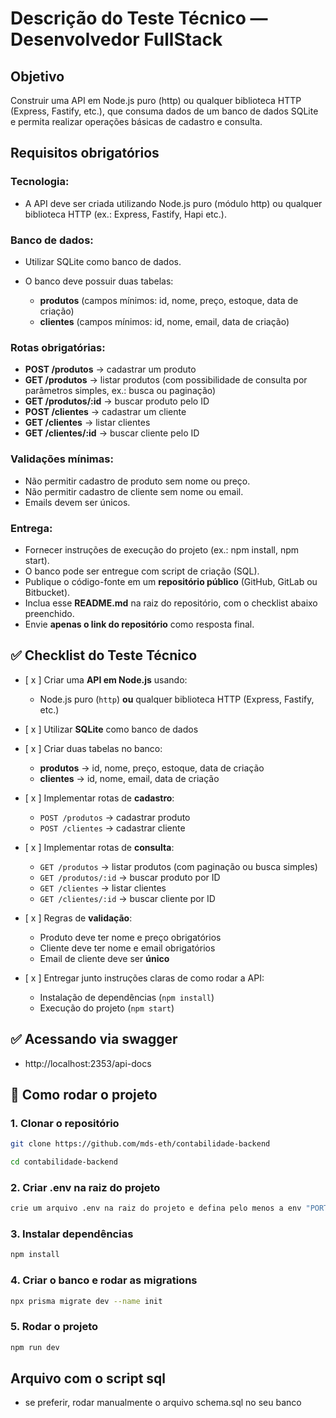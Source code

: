 # Descrição do Teste Técnico — Desenvolvedor FullStack

## Objetivo

Construir uma API em Node.js puro (http) ou qualquer biblioteca HTTP (Express, Fastify, etc.), que consuma dados de um banco de dados SQLite e permita realizar operações básicas de cadastro e consulta.

## Requisitos obrigatórios

### Tecnologia:

- A API deve ser criada utilizando Node.js puro (módulo http) ou qualquer biblioteca HTTP (ex.: Express, Fastify, Hapi etc.).

### Banco de dados:

- Utilizar SQLite como banco de dados.

- O banco deve possuir duas tabelas:
  - **produtos** (campos mínimos: id, nome, preço, estoque, data de criação)
  - **clientes** (campos mínimos: id, nome, email, data de criação)

### Rotas obrigatórias:

- **POST /produtos** → cadastrar um produto
- **GET /produtos** → listar produtos (com possibilidade de consulta por parâmetros simples, ex.: busca ou paginação)
- **GET /produtos/:id** → buscar produto pelo ID
- **POST /clientes** → cadastrar um cliente
- **GET /clientes** → listar clientes
- **GET /clientes/:id** → buscar cliente pelo ID

### Validações mínimas:

- Não permitir cadastro de produto sem nome ou preço.
- Não permitir cadastro de cliente sem nome ou email.
- Emails devem ser únicos.

### Entrega:

- Fornecer instruções de execução do projeto (ex.: npm install, npm start).
- O banco pode ser entregue com script de criação (SQL).
- Publique o código-fonte em um **repositório público** (GitHub, GitLab ou Bitbucket).
- Inclua esse **README.md** na raiz do repositório, com o checklist abaixo preenchido.
- Envie **apenas o link do repositório** como resposta final.

## ✅ Checklist do Teste Técnico

- [ x ] Criar uma **API em Node.js** usando:

  - Node.js puro (`http`) **ou** qualquer biblioteca HTTP (Express, Fastify, etc.)

- [ x ] Utilizar **SQLite** como banco de dados

- [ x ] Criar duas tabelas no banco:

  - **produtos** → id, nome, preço, estoque, data de criação
  - **clientes** → id, nome, email, data de criação

- [ x ] Implementar rotas de **cadastro**:

  - `POST /produtos` → cadastrar produto
  - `POST /clientes` → cadastrar cliente

- [ x ] Implementar rotas de **consulta**:

  - `GET /produtos` → listar produtos (com paginação ou busca simples)
  - `GET /produtos/:id` → buscar produto por ID
  - `GET /clientes` → listar clientes
  - `GET /clientes/:id` → buscar cliente por ID

- [ x ] Regras de **validação**:

  - Produto deve ter nome e preço obrigatórios
  - Cliente deve ter nome e email obrigatórios
  - Email de cliente deve ser **único**

- [ x ] Entregar junto instruções claras de como rodar a API:
  - Instalação de dependências (`npm install`)
  - Execução do projeto (`npm start`)

## ✅ Acessando via swagger

- http://localhost:2353/api-docs

## 🔧 Como rodar o projeto

### 1. Clonar o repositório

```bash
git clone https://github.com/mds-eth/contabilidade-backend

cd contabilidade-backend

```

### 2. Criar .env na raiz do projeto

```bash
crie um arquivo .env na raiz do projeto e defina pelo menos a env "PORT"

```

### 3. Instalar dependências

```bash
npm install

```

### 4. Criar o banco e rodar as migrations

```bash
npx prisma migrate dev --name init

```

### 5. Rodar o projeto

```bash
npm run dev

```

## Arquivo com o script sql

- se preferir, rodar manualmente o arquivo schema.sql no seu banco

